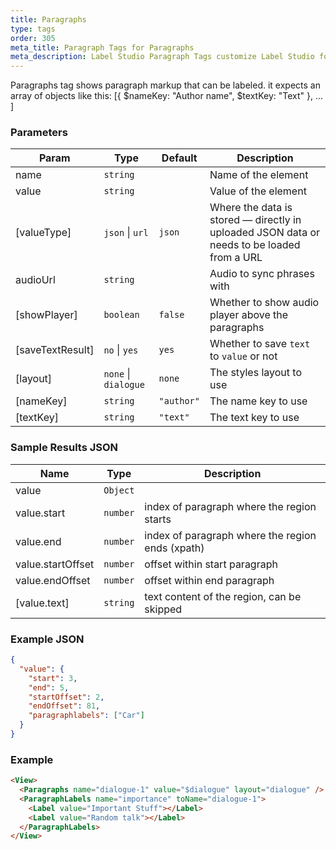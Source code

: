 ```yaml
---
title: Paragraphs
type: tags
order: 305
meta_title: Paragraph Tags for Paragraphs
meta_description: Label Studio Paragraph Tags customize Label Studio for paragraphs for machine learning and data science projects.
---
```


Paragraphs tag shows paragraph markup that can be labeled.
it expects an array of objects like this: [{ $nameKey: "Author name", $textKey: "Text" }, ... ]

### Parameters

| Param | Type | Default | Description |
| --- | --- | --- | --- |
| name | <code>string</code> |  | Name of the element |
| value | <code>string</code> |  | Value of the element |
| [valueType] | <code>json</code> \| <code>url</code> | <code>json</code> | Where the data is stored — directly in uploaded JSON data or needs to be loaded from a URL |
| audioUrl | <code>string</code> |  | Audio to sync phrases with |
| [showPlayer] | <code>boolean</code> | <code>false</code> | Whether to show audio player above the paragraphs |
| [saveTextResult] | <code>no</code> \| <code>yes</code> | <code>yes</code> | Whether to save `text` to `value` or not |
| [layout] | <code>none</code> \| <code>dialogue</code> | <code>none</code> | The styles layout to use |
| [nameKey] | <code>string</code> | <code>&quot;author&quot;</code> | The name key to use |
| [textKey] | <code>string</code> | <code>&quot;text&quot;</code> | The text key to use |

### Sample Results JSON

| Name | Type | Description |
| --- | --- | --- |
| value | <code>Object</code> |  |
| value.start | <code>number</code> | index of paragraph where the region starts |
| value.end | <code>number</code> | index of paragraph where the region ends (xpath) |
| value.startOffset | <code>number</code> | offset within start paragraph |
| value.endOffset | <code>number</code> | offset within end paragraph |
| [value.text] | <code>string</code> | text content of the region, can be skipped |

### Example JSON
```json
{
  "value": {
    "start": 3,
    "end": 5,
    "startOffset": 2,
    "endOffset": 81,
    "paragraphlabels": ["Car"]
  }
}
```

### Example
```html
<View>
  <Paragraphs name="dialogue-1" value="$dialogue" layout="dialogue" />
  <ParagraphLabels name="importance" toName="dialogue-1">
    <Label value="Important Stuff"></Label>
    <Label value="Random talk"></Label>
  </ParagraphLabels>
</View>
```
